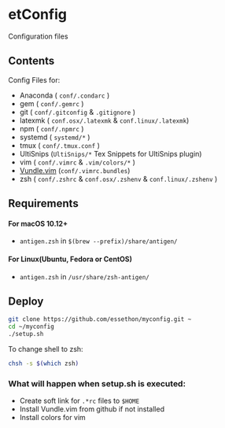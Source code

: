 # etConfig
Configuration files

## Contents
Config Files for:

- Anaconda ( `conf/.condarc` )
- gem ( `conf/.gemrc` )
- git ( `conf/.gitconfig` & `.gitignore` )
- latexmk ( `conf.osx/.latexmk` & `conf.linux/.latexmk`)
- npm ( `conf/.npmrc` )
- systemd ( `systemd/*` )
- tmux ( `conf/.tmux.conf` )
- UltiSnips (`UltiSnips/*` Tex Snippets for UltiSnips plugin)
- vim ( `conf/.vimrc` & `.vim/colors/*` )
- [Vundle.vim][vundle] (`conf/.vimrc.bundles`)
- zsh ( `conf/.zshrc` & `conf.osx/.zshenv` & `conf.linux/.zshenv` )

## Requirements

#### For macOS 10.12+

- `antigen.zsh` in `$(brew --prefix)/share/antigen/`

#### For Linux(Ubuntu, Fedora or CentOS)

- `antigen.zsh` in `/usr/share/zsh-antigen/`

## Deploy
```sh
git clone https://github.com/essethon/myconfig.git ~
cd ~/myconfig
./setup.sh
```

To change shell to zsh:
```sh
chsh -s $(which zsh)
```

### What will happen when setup.sh is executed:

- Create soft link for `.*rc` files to `$HOME`
- Install Vundle.vim from github if not installed
- Install colors for vim



[vundle]:https://github.com/VundleVim/Vundle.vim

